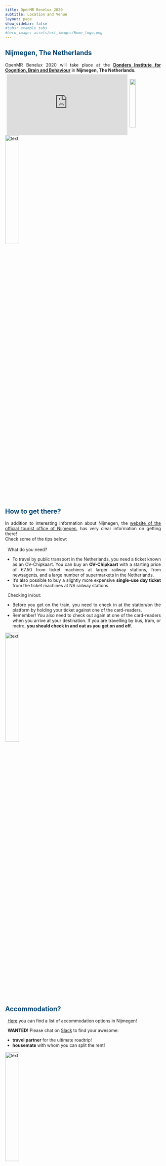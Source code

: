 ```yaml
---
title: OpenMR Benelux 2020
subtitle: Location and Venue
layout: page
show_sidebar: false
#tabs: example_tabs
#hero_image: assets/ext_images/Home_logo.png
---
```


<!-- ## Location and venue information -->

<a name="top"></a>
## <span style="color:#004777"> Nijmegen, The Netherlands </span> 

<style>
img {
  width: 30%;
  height: auto;
  display: inline-block;
}
.img1 {
  width: 20%;
  height: auto;
  display: inline-block;
}
.google-maps {
    position: relative;
    padding-bottom: 40%; // This is the aspect ratio
    height: 0;
    overflow: hidden;
}
.google-maps iframe {
    position: absolute;
    top: 5px;
    left: 5px;
    width: 97% !important;
    height: 100% !important;
    display: inline-block;
}             
</style>   

<div style="text-align: justify">OpenMR Benelux 2020 will take place at the <a href="https://www.ru.nl/donders/"><b>Donders Institute for Cognition, Brain and Behaviour</b></a> in <b>Nijmegen, The Netherlands</b>.</div>

<img class="img1" style="float: right;" src="../assets/ext_images/nijmegen_doodle_big.jpg" width="240" height="80" vspace="20px">

<div class="google-maps">
<iframe src="https://www.google.com/maps/embed?pb=!1m18!1m12!1m3!1d7284.6116696731115!2d5.854683034990987!3d51.818830478283964!2m3!1f0!2f0!3f0!3m2!1i1024!2i768!4f13.1!3m3!1m2!1s0x47c708eeef1a7ddf%3A0x3383a57205a4a83e!2sDonders!5e0!3m2!1snl!2sbe!4v1565820333583!5m2!1snl!2sbe" width="600" height="450" frameborder="0" style="border:0" allowfullscreen></iframe>
</div>

<img src="../assets/ext_images/post_separator.png" alt="text"> 

## <span style="color:#004777"> How to get there? </span> 

<style>
.map-responsive{
    padding-bottom: 56.25%;
    padding-right: 5%; 
    height:0;
}
.map-responsive iframe{
    height:100%;
    width:50%;
    float: left;
}
.text-style{
    float: left;
}
.padding {
  padding-left: 0cm;
}                                                    
</style>

<div style="text-align: justify">In addition to interesting information about Nijmegen, the <a href="https://en.visitnijmegen.com/traveller-information/getting-here">website of the official tourist office of Nijmegen</a>, has very clear information on getting there! 
<br> Check some of the tips below:</div>
<br>
<i class="fas fa-lightbulb" style="position: relative; top: -3px; text-indent: 0px; vertical-align: middle; color:#004777"></i> &nbsp; What do you need?
<ul>
<li><div class="padding" style="text-align: left;"><div style="text-align: justify">To travel by public transport in the Netherlands, you need a ticket known as an OV-Chipkaart. You can buy an <b>OV-Chipkaart</b> with a starting price of €7.50 from ticket machines at larger railway stations, from newsagents, and a large number of supermarkets in the Netherlands.</div></div></li>
<li><div class="padding" style="text-align: left;"><div style="text-align: justify">It’s also possible to buy a slightly more expensive <b>single-use day ticket</b> from the ticket machines at NS railway stations.</div></div></li>
</ul>

<i class="fas fa-lightbulb" style="position: relative; top: -3px; text-indent: 0px; vertical-align: middle; color:#004777"></i> &nbsp; Checking in/out:
<ul>
<li><div class="padding" style="text-align: left;"><div style="text-align: justify">Before you get on the train, you need to check in at the station/on the platform by holding your ticket against one of the card-readers.</div></div></li>
<li><div class="padding" style="text-align: left;"><div style="text-align: justify">Remember! You also need to check out again at one of the card-readers when you arrive at your destination. If you are travelling by bus, tram, or metro, <b>you should check in and out as you get on and off</b>.</div></div></li>
</ul>

<img src="../assets/ext_images/post_separator.png" alt="text"> 

## <span style="color:#004777"> Accommodation? </span>
<p><i class="fas fa-lightbulb" style="position: relative; top: -3px; text-indent: 0px; vertical-align: middle; color:#004777"></i> &nbsp; <a href="../places-nijmegen.md">Here</a> you can find a list of accommodation options in Nijmegen!<br></p>

<i class="fas fa-lightbulb" style="position: relative; top: -3px; text-indent: 0px; vertical-align: middle; color:#004777"></i> &nbsp; <b>WANTED!</b> Please chat on <a href="https://app.slack.com/client/TFKL50SKV/CR60Z2D99">Slack</a> to find your awesome:
<ul>
<li><div class="padding" style="text-align: left;"><div style="text-align: justify"><b>travel partner</b> for the ultimate roadtrip!</div></div></li>
<li><div class="padding" style="text-align: left;"><div style="text-align: justify"><b>housemate</b> with whom you can split the rent!</div></div></li>
</ul>

<img src="../assets/ext_images/post_separator.png" alt="text"> 
<br>
<a href="../page-location-venue#top"><i class="fas fa-arrow-alt-circle-up" style="position: relative; top: -3px; text-indent: 0px; vertical-align: middle; color:#004777;"></i></a>
